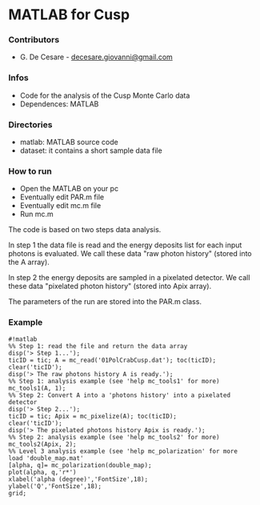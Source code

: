 # MATLAB for Cusp #

### Contributors ###

* G. De Cesare - decesare.giovanni@gmail.com

### Infos ###

* Code for the analysis of the Cusp Monte Carlo data
* Dependences: MATLAB

### Directories ###

* matlab: MATLAB source code
* dataset: it contains a short sample data file

### How to run ###

* Open the MATLAB on your pc
* Eventually edit PAR.m file
* Eventually edit mc.m file
* Run mc.m

The code is based on two steps data analysis.

In step 1 the data file is read and the energy deposits list for each input photons is evaluated. We call these data "raw photon history" (stored into the A array).

In step 2 the energy deposits are sampled in a pixelated detector. We call these data "pixelated photon history" (stored into Apix array).

The parameters of the run are stored into the PAR.m class.

### Example ###

```
#!matlab
%% Step 1: read the file and return the data array
disp('> Step 1...');
ticID = tic; A = mc_read('01PolCrabCusp.dat'); toc(ticID);
clear('ticID');
disp('> The raw photons history A is ready.');
%% Step 1: analysis example (see 'help mc_tools1' for more)
mc_tools1(A, 1);
%% Step 2: Convert A into a 'photons history' into a pixelated detector
disp('> Step 2...');
ticID = tic; Apix = mc_pixelize(A); toc(ticID);
clear('ticID');
disp('> The pixelated photons history Apix is ready.');
%% Step 2: analysis example (see 'help mc_tools2' for more)
mc_tools2(Apix, 2);
%% Level 3 analysis example (see 'help mc_polarization' for more
load 'double_map.mat'
[alpha, q]= mc_polarization(double_map);
plot(alpha, q,'r*')
xlabel('alpha (degree)','FontSize',18);
ylabel('Q','FontSize',18);
grid;
```
